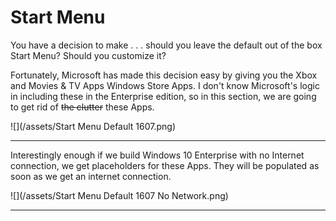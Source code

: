 # Start Menu

You have a decision to make . . . should you leave the default out of the box Start Menu?  Should you customize it?

Fortunately, Microsoft has made this decision easy by giving you the Xbox and Movies & TV Apps Windows Store Apps.  I don't know Microsoft's logic in including these in the Enterprise edition, so in this section, we are going to get rid of ~~the clutter~~ these Apps.

![](/assets/Start Menu Default 1607.png)

---

Interestingly enough if we build Windows 10 Enterprise with no Internet connection, we get placeholders for these Apps.  They will be populated as soon as we get an internet connection.

![](/assets/Start Menu Default 1607 No Network.png)

---



